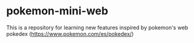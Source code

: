# pokemon-mini-web
This is a repository for learning new features inspired by pokemon's web pokedex (https://www.pokemon.com/es/pokedex/)
